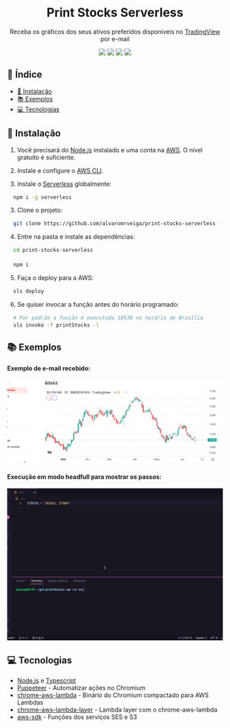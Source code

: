 <h1 align="center">Print Stocks Serverless</h1>
<p align="center">Receba os gráficos dos seus ativos preferidos disponiveis no <a href="https://tradingview.com">TradingView</a> por e-mail</p>

<p align="center">
  <img src="https://img.shields.io/badge/Amazon_AWS-FF9900?style=for-the-badge&logo=amazonaws&logoColor=white"/>
  <img src="https://img.shields.io/badge/TypeScript-007ACC?style=for-the-badge&logo=typescript&logoColor=white"/>
  <img src="https://img.shields.io/badge/Node.js-339933?style=for-the-badge&logo=nodedotjs&logoColor=white"/>
  <img src="https://img.shields.io/badge/Puppeteer-40B5A4?style=for-the-badge&logo=Puppeteer&logoColor=white"/>
</p>

## 📑 Índice
<!--ts-->
   * [🔧 Instalação](#-instalação)
   * [📚 Exemplos](#-exemplos)
   * [💻 Tecnologias](#-tecnologias)
<!--te-->

## 🔧 Instalação

1. Você precisará do [Node.js](https://nodejs.org/) instalado e uma conta na [AWS](https://aws.amazon.com/pt/). O nível gratuito é suficiente.

1. Instale e configure o [AWS CLI](https://aws.amazon.com/pt/cli/).

1. Instale o [Serverless](https://www.serverless.com/) globalmente:
```bash
  npm i -g serverless
```

3. Clone o projeto:
```bash
  git clone https://github.com/alvaromrveiga/print-stocks-serverless
```

4. Entre na pasta e instale as dependências:
```bash
  cd print-stocks-serverless

  npm i
```

5. Faça o deploy para a AWS:
```bash
  sls deploy
```

6. Se quiser invocar a função antes do horário programado:
```bash
  # Por padrão a função é executada 18h30 no horário de Brasília
  sls invoke -f printStocks -l
```

## 📚 Exemplos

<p align="center">
  <h4>Exemplo de e-mail recebido:</h4>
  <img src="https://github.com/alvaromrveiga/print-stocks-serverless/blob/main/assets/emailStocks.png"/>
  
  <h4>Execução em modo headfull para mostrar os passos:</h4>
  <img src="https://github.com/alvaromrveiga/print-stocks-serverless/blob/main/assets/headfull.gif"/>
</p>


## 💻 Tecnologias
- [Node.js](https://nodejs.org/en/) e [Typescript](https://www.typescriptlang.org/)
- [Puppeteer](https://github.com/puppeteer/puppeteer) - Automatizar ações no Chromium
- [chrome-aws-lambda](https://github.com/alixaxel/chrome-aws-lambda) - Binário do Chromium compactado para AWS Lambdas
- [chrome-aws-lambda-layer](https://github.com/shelfio/chrome-aws-lambda-layer) - Lambda layer com o chrome-aws-lambda
- [aws-sdk](https://github.com/aws/aws-sdk-js) - Funções dos serviços SES e S3
